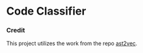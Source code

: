 # Code Classifier
### Credit
This project utilizes the work from the repo [ast2vec](https://github.com/inpefess/ast2vec).  
